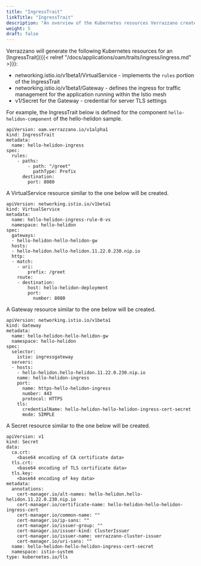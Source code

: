 ```yaml
---
title: "IngressTrait"
linkTitle: "IngressTrait"
description: "An overview of the Kubernetes resources Verrazzano creates for an OAM IngressTrait"
weight: 5
draft: false
---
```


Verrazzano will generate the following Kubernetes resources for an [IngressTrait]({{< relref "/docs/applications/oam/traits/ingress/ingress.md" >}}):
* networking.istio.io/v1beta1/VirtualService - implements the `rules` portion of the IngressTrait
* networking.istio.io/v1beta1/Gateway - defines the ingress for traffic management for the application running within the Istio mesh
* v1/Secret for the Gateway - credential for server TLS settings

For example, the IngressTrait below is defined for the component `hello-helidon-component` of the hello-helidon sample.
```
apiVersion: oam.verrazzano.io/v1alpha1
kind: IngressTrait
metadata:
  name: hello-helidon-ingress
spec:
  rules:
    - paths:
        - path: "/greet"
          pathType: Prefix
      destination:
        port: 8080
```

A VirtualService resource similar to the one below will be created.
```
apiVersion: networking.istio.io/v1beta1
kind: VirtualService
metadata:
  name: hello-helidon-ingress-rule-0-vs
  namespace: hello-helidon
spec:
  gateways:
  - hello-helidon-hello-helidon-gw
  hosts:
  - hello-helidon.hello-helidon.11.22.0.230.nip.io
  http:
  - match:
    - uri:
        prefix: /greet
    route:
    - destination:
        host: hello-helidon-deployment
        port:
          number: 8080
```

A Gateway resource similar to the one below will be created.
```
apiVersion: networking.istio.io/v1beta1
kind: Gateway
metadata:
  name: hello-helidon-hello-helidon-gw
  namespace: hello-helidon
spec:
  selector:
    istio: ingressgateway
  servers:
  - hosts:
    - hello-helidon.hello-helidon.11.22.0.230.nip.io
    name: hello-helidon-ingress
    port:
      name: https-hello-helidon-ingress
      number: 443
      protocol: HTTPS
    tls:
      credentialName: hello-helidon-hello-helidon-ingress-cert-secret
      mode: SIMPLE
```

A Secret resource similar to the one below will be created.
```
apiVersion: v1
kind: Secret
data:
  ca.crt:
    <base64 encoding of CA certificate data>
  tls.crt:     
    <base64 encoding of TLS certificate data>
  tls.key:
    <base64 encoding of key data>
metadata:
  annotations:
    cert-manager.io/alt-names: hello-helidon.hello-helidon.11.22.0.230.nip.io
    cert-manager.io/certificate-name: hello-helidon-hello-helidon-ingress-cert
    cert-manager.io/common-name: ""
    cert-manager.io/ip-sans: ""
    cert-manager.io/issuer-group: ""
    cert-manager.io/issuer-kind: ClusterIssuer
    cert-manager.io/issuer-name: verrazzano-cluster-issuer
    cert-manager.io/uri-sans: ""
  name: hello-helidon-hello-helidon-ingress-cert-secret
  namespace: istio-system
type: kubernetes.io/tls
```